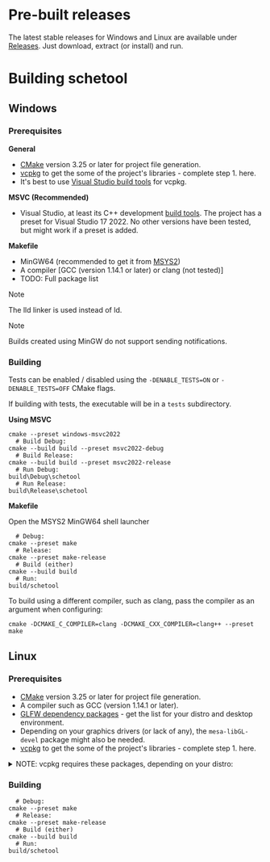 # Pre-built releases

The latest stable releases for Windows and Linux are available under [Releases](https://github.com/Kippye/schetool/releases). Just download, extract (or install) and run.

# Building schetool

## Windows

### Prerequisites

**General**
* [CMake](https://cmake.org/) version 3.25 or later for project file generation.
* [vcpkg](https://learn.microsoft.com/en-gb/vcpkg/get_started/get-started?pivots=shell-bash) to get the some of the project's libraries - complete step 1. here.
* It's best to use [Visual Studio build tools](https://visualstudio.microsoft.com/downloads/?q=build+tools#build-tools-for-visual-studio-2022) for vcpkg.

**MSVC (Recommended)**
* Visual Studio, at least its C++ development [build tools](https://visualstudio.microsoft.com/downloads/?q=build+tools#build-tools-for-visual-studio-2022). The project has a preset for Visual Studio 17 2022. No other versions have been tested, but might work if a preset is added.

**Makefile**
* MinGW64 (recommended to get it from [MSYS2](https://www.msys2.org/))
* A compiler \[GCC (version 1.14.1 or later) or clang (not tested)\]
* TODO: Full package list

> [!NOTE]
> The lld linker is used instead of ld.

> [!NOTE]
> Builds created using MinGW do not support sending notifications.

### Building

Tests can be enabled / disabled using the ``-DENABLE_TESTS=ON`` or ``-DENABLE_TESTS=OFF`` CMake flags.

If building with tests, the executable will be in a ``tests`` subdirectory.

**Using MSVC**
```
cmake --preset windows-msvc2022
  # Build Debug:
cmake --build build --preset msvc2022-debug
  # Build Release:
cmake --build build --preset msvc2022-release
  # Run Debug:
build\Debug\schetool
  # Run Release:
build\Release\schetool
```
**Makefile**

Open the MSYS2 MinGW64 shell launcher
```
  # Debug:
cmake --preset make
  # Release:
cmake --preset make-release
  # Build (either)
cmake --build build
  # Run:
build/schetool
```
To build using a different compiler, such as clang, pass the compiler as an argument when configuring:
```
cmake -DCMAKE_C_COMPILER=clang -DCMAKE_CXX_COMPILER=clang++ --preset make
```
## Linux

### Prerequisites  

* [CMake](https://cmake.org/) version 3.25 or later for project file generation.
* A compiler such as GCC (version 1.14.1 or later).
* [GLFW dependency packages](https://www.glfw.org/docs/3.3/compile.html#compile_deps) - get the list for your distro and desktop environment.
* Depending on your graphics drivers (or lack of any), the  ``mesa-libGL-devel`` package might also be needed. 
* [vcpkg](https://learn.microsoft.com/en-gb/vcpkg/get_started/get-started?pivots=shell-bash) to get the some of the project's libraries - complete step 1. here.
<details>
<summary>NOTE: vcpkg requires these packages, depending on your distro:</summary>

* Debian and Ubuntu derivatives:
  
  ``sudo apt-get install curl zip unzip tar``
* Recent Red Hat and Fedora derivatives:
  
  ``sudo dnf install curl zip unzip tar``
* Older Red Hat and Fedora derivatives:
  
  ``sudo yum install curl zip unzip tar``
* SUSE Linux and derivatives:
  
  ``sudo zypper install curl zip unzip tar``
* Arch Linux and derivatives:
  
  ``sudo pacman -Syu base-devel git curl zip unzip tar cmake ninja``
* Alpine:
  
  ``apk add build-base cmake ninja zip unzip curl git``
</details> 

### Building

```
  # Debug:
cmake --preset make
  # Release:
cmake --preset make-release
  # Build (either)
cmake --build build
  # Run:
build/schetool
```
